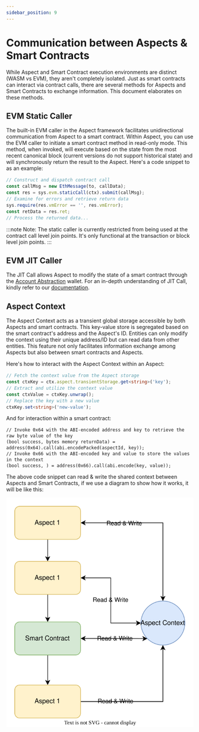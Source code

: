 ```yaml
---
sidebar_position: 9
---
```


# Communication between Aspects & Smart Contracts

While Aspect and Smart Contract execution environments are distinct (WASM vs EVM), they aren't completely isolated. Just as smart contracts can interact via contract calls, there are several methods for Aspects and Smart Contracts to exchange information. This document elaborates on these methods.

## EVM Static Caller

The built-in EVM caller in the Aspect framework facilitates unidirectional communication from Aspect to a smart contract. Within Aspect, you can use the EVM caller to initiate a smart contract method in read-only mode. This method, when invoked, will execute based on the state from the most recent canonical block (current versions do not support historical state) and will synchronously return the result to the Aspect. Here's a code snippet to as an example:

```typescript
// Construct and dispatch contract call
const callMsg = new EthMessage(to, callData);
const res = sys.evm.staticCall(ctx).submit(callMsg);
// Examine for errors and retrieve return data
sys.require(res.vmError == '', res.vmError);
const retData = res.ret;
// Process the returned data...
```

:::note
Note: The static caller is currently restricted from being used at the contract call level join points. It's only functional at the transaction or block level join points.
:::

## EVM JIT Caller

The JIT Call allows Aspect to modify the state of a smart contract through the [Account Abstraction](jit-call#understanding-account-abstraction) wallet. For an in-depth understanding of JIT Call, kindly refer to our [documentation](jit-call).

## Aspect Context

The Aspect Context acts as a transient global storage accessible by both Aspects and smart contracts. This key-value store is segregated based on the smart contract's address and the Aspect's ID. Entities can only modify the context using their unique address/ID but can read data from other entities. This feature not only facilitates information exchange among Aspects but also between smart contracts and Aspects.

Here's how to interact with the Aspect Context within an Aspect:

```typescript
// Fetch the context value from the Aspect storage
const ctxKey = ctx.aspect.transientStorage.get<string>('key');
// Extract and utilize the context value
const ctxValue = ctxKey.unwrap();
// Replace the key with a new value
ctxKey.set<string>('new-value');
```

And for interaction within a smart contract:

```solidity
// Invoke 0x64 with the ABI-encoded address and key to retrieve the raw byte value of the key
(bool success, bytes memory returnData) = address(0x64).call(abi.encodePacked(aspectId, key));
// Invoke 0x66 with the ABI-encoded key and value to store the values in the context
(bool success, ) = address(0x66).call(abi.encode(key, value));
```

The above code snippet can read & write the shared context between Aspects and Smart Contracts, if we use a diagram to show how it works, it will be like this:

![Context](./context.svg)
